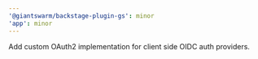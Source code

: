 ```yaml
---
'@giantswarm/backstage-plugin-gs': minor
'app': minor
---
```


Add custom OAuth2 implementation for client side OIDC auth providers.
